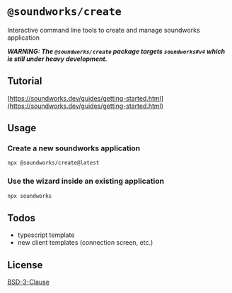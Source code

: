 # `@soundworks/create`

Interactive command line tools to create and manage soundworks application

*__WARNING: The `@soundworks/create` package targets `soundworks#v4` which is still under heavy development.__*

## Tutorial

[https://soundworks.dev/guides/getting-started.html](https://soundworks.dev/guides/getting-started.html)

## Usage

### Create a new soundworks application

```sh
npx @soundworks/create@latest
```

### Use the wizard inside an existing application

```sh
npx soundworks
```

## Todos

- typescript template
- new client templates (connection screen, etc.)

## License

[BSD-3-Clause](./LICENSE)
